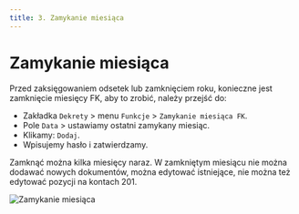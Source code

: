 ```yaml
---
title: 3. Zamykanie miesiąca
---
```


# Zamykanie miesiąca

Przed zaksięgowaniem odsetek lub zamknięciem roku, konieczne jest zamknięcie miesięcy FK, aby to zrobić, należy przejść do:

- Zakładka `Dekrety` > menu `Funkcje` > `Zamykanie miesiąca FK`.
- Pole `Data` > ustawiamy ostatni zamykany miesiąc.
- Klikamy: `Dodaj`.
- Wpisujemy hasło i zatwierdzamy.

Zamknąć można kilka miesięcy naraz. W zamkniętym miesiącu nie można dodawać nowych dokumentów, można edytować istniejące, nie można też edytować pozycji na kontach 201.

![Zamykanie miesiąca](zamykaniemiesiaca.gif)